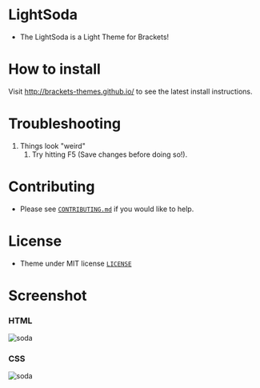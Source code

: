 # LightSoda


* The LightSoda is a Light Theme for Brackets!

# How to install

Visit http://brackets-themes.github.io/ to see the latest install instructions.

# Troubleshooting

1. Things look "weird"
	1. Try hitting F5 (Save changes before doing so!).

# Contributing

* Please see [`CONTRIBUTING.md`](CONTRIBUTING.md) if you would like to help.

# License

* Theme under MIT license [`LICENSE`](LICENSE)

# Screenshot

### HTML
![soda](https://raw.githubusercontent.com/Brackets-Themes/LightSoda/master/screenshot.png)

### CSS

![soda](https://raw.githubusercontent.com/Brackets-Themes/LightSoda/master/CSS.png)
